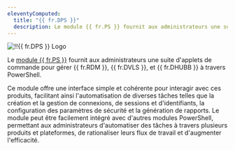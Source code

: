 ```yaml
---
eleventyComputed:
  title: "{{ fr.DPS }}"
  description: Le module {{ fr.PS }} fournit aux administrateurs une suite d'applets de commande pour gérer les produits Devolutions à travers PowerShell.
---
```

![!!{{ fr.DPS }} Logo](https://cdnweb.devolutions.net/images/projects/devolutions-powershell/logos/devolutions-powershell-color-shadow.svg)

Le [module {{ fr.PS }}](https://www.powershellgallery.com/packages/Devolutions.PowerShell/) fournit aux administrateurs une suite d'applets de commande pour gérer {{ fr.RDM }}, {{ fr.DVLS }}, et {{ fr.DHUBB }} à travers PowerShell.

Ce module offre une interface simple et cohérente pour interagir avec ces produits, facilitant ainsi l'automatisation de diverses tâches telles que la création et la gestion de connexions, de sessions et d'identifiants, la configuration des paramètres de sécurité et la génération de rapports. Le module peut être facilement intégré avec d'autres modules PowerShell, permettant aux administrateurs d'automatiser des tâches à travers plusieurs produits et plateformes, de rationaliser leurs flux de travail et d'augmenter l'efficacité.
